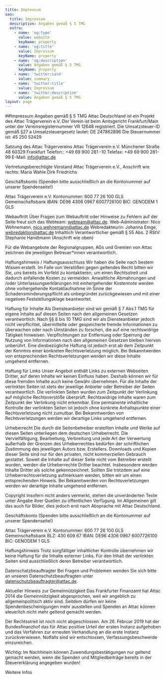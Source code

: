 ```yaml
---
title: Impressum
seo:
  title: Impressum
  description: Angaben gemäß § 5 TMG
  extra:
    - name: 'og:type'
      value: website
      keyName: property
    - name: 'og:title'
      value: Impressum
      keyName: property
    - name: 'og:description'
      value: Angaben gemäß § 5 TMG
      keyName: property
    - name: 'twitter:card'
      value: summary
    - name: 'twitter:title'
      value: Impressum
    - name: 'twitter:description'
      value: Angaben gemäß § 5 TMG
layout: page
---
```

##Impressum
Angaben gemäß § 5 TMG
Attac Deutschland ist ein Projekt des Attac Trägerverein e.V.
Der Verein ist beim Amtsgericht Frankfurt/Main unter der
Vereinsregisternummer VR 12648 registriert.
Die Umsatzsteuer-ID gemäß §27 a Umsatzsteuergesetz lautet: DE 247862896
Die Steuernummer ist: 45 250 52429

Satzung des Attac Trägervereins
Attac Trägerverein e.V.
Münchener Straße 48
60329 Frankfurt
Telefon:: +49 69 900 281 -10
Telefax: +49 69 900 281-99
E-Mail: info@attac.de

Vertretungsberechtigte
Vorstand Attac Trägerverein e.V., Anschrift wie rechts:
Maria Wahle
Dirk Friedrichs

Geschäftskonto
(Spenden bitte ausschließlich an die Kontonummer auf unserer Spendenseite!)

Attac Trägerverein e.V.
Kontonummer: 600 77 26 100
GLS Gemeinschaftsbank
IBAN: DE96 4306 0967 6007726100
BIC: GENODEM 1 GLS

Webauftritt
Über Fragen zum Webauftritt oder Hinweise zu Fehlern auf der Seite freut sich das Webteam: webteam@attac.de.
Web-Administrator: Nico Wehnemann, nico.wehnemann@attac.de 
Webredakteurin: Johanna Emge, webredaktion@attac.de 
Inhaltlich Verantwortlicher gemäß § 55 Abs. 2 RStV: Stephanie Handtmann (Anschrift wie oben)

Für die Webangebote der Regionalgruppen, AGs und Gremien von Attac zeichnen die jeweiligen Betreuer*innen verantwortlich.

Haftungshinweis / Haftungsausschluss
Wir haben die Seite nach bestem Wissen erstellt. Im Falle von Verstößen gegen geltendes Recht bitten wir Sie, uns bereits im Vorfeld zu kontaktieren, um einen Rechtsstreit und dadurch anfallende Kosten zu vermeiden. Anwaltliche Abmahnungen und /oder Unterlassungserklärungen mit einhergehender Kostennote werden ohne vorhergehende Kontaktaufnahme im Sinne der Schadensminderungspflicht als unbegründet zurückgewiesen und mit einer negativen Feststellungsklage beantwortet.

Haftung für Inhalte
Als Diensteanbieter sind wir gemäß § 7 Abs.1 TMG für eigene Inhalte auf diesen Seiten nach den allgemeinen Gesetzen verantwortlich. Nach §§ 8 bis 10 TMG sind wir als Diensteanbieter jedoch nicht verpflichtet, übermittelte oder gespeicherte fremde Informationen zu überwachen oder nach Umständen zu forschen, die auf eine rechtswidrige Tätigkeit hinweisen.
Verpflichtungen zur Entfernung oder Sperrung der Nutzung von Informationen nach den allgemeinen Gesetzen bleiben hiervon unberührt. Eine diesbezügliche Haftung ist jedoch erst ab dem Zeitpunkt der Kenntnis einer konkreten Rechtsverletzung möglich. Bei Bekanntwerden von entsprechenden Rechtsverletzungen werden wir diese Inhalte umgehend entfernen.

Haftung für Links
Unser Angebot enthält Links zu externen Webseiten Dritter, auf deren Inhalte wir keinen Einfluss haben. Deshalb können wir für diese fremden Inhalte auch keine Gewähr übernehmen. Für die Inhalte der verlinkten Seiten ist stets der jeweilige Anbieter oder Betreiber der Seiten verantwortlich. Die verlinkten Seiten wurden zum Zeitpunkt der Verlinkung auf mögliche Rechtsverstöße überprüft. Rechtswidrige Inhalte waren zum Zeitpunkt der Verlinkung nicht erkennbar.
Eine permanente inhaltliche Kontrolle der verlinkten Seiten ist jedoch ohne konkrete Anhaltspunkte einer Rechtsverletzung nicht zumutbar. Bei Bekanntwerden von Rechtsverletzungen werden wir derartige Links umgehend entfernen.

Urheberrecht
Die durch die Seitenbetreiber erstellten Inhalte und Werke auf diesen Seiten unterliegen dem deutschen Urheberrecht. Die Vervielfältigung, Bearbeitung, Verbreitung und jede Art der Verwertung außerhalb der Grenzen des Urheberrechtes bedürfen der schriftlichen Zustimmung des jeweiligen Autors bzw. Erstellers. Downloads und Kopien dieser Seite sind nur für den privaten, nicht kommerziellen Gebrauch gestattet.
Soweit die Inhalte auf dieser Seite nicht vom Betreiber erstellt wurden, werden die Urheberrechte Dritter beachtet. Insbesondere werden Inhalte Dritter als solche gekennzeichnet. Sollten Sie trotzdem auf eine Urheberrechtsverletzung aufmerksam werden, bitten wir um einen entsprechenden Hinweis. Bei Bekanntwerden von Rechtsverletzungen werden wir derartige Inhalte umgehend entfernen.

Copyright
Insofern nicht anders vermerkt, stehen die unveränderten Texte unter Angabe ihrer Quellen zu öffentlichen Verfügung. Im Allgemeinen gilt das auch für Bilder, dies jedoch erst nach Absprache mit Attac Deutschland.

Geschäftskonto
(Spenden bitte ausschließlich an die Kontonummer auf unserer Spendenseite!)

Attac Trägerverein e.V.
Kontonummer: 600 77 26 100
GLS Gemeinschaftsbank
BLZ: 430 609 67
IBAN: DE96 4306 0967 6007726100
BIC: GENODEM 1 GLS

Haftungshinweis 
Trotz sorgfältiger inhaltlicher Kontrolle übernehmen wir keine Haftung für die Inhalte externer Links. Für den Inhalt der verlinkten Seiten sind ausschließlich deren Betreiber verantwortlich.

Datenschatzbeauftragter
Bei Fragen und Problemen wenden Sie sich bitte an unseren Datenschutzbeauftragten unter datenschutzbeauftragter@attac.de.

 

Aktueller Hinweis zur Gemeinnützigkeit
Das Frankfurter Finanzamt hat Attac 2014 die Gemeinnützigkeit abgesprochen, weil wir angeblich zu allgemeinpolitisch aktiv sind. Seitdem dürfen wir keine Spendenbescheinigungen mehr ausstellen und Spenden an Attac können steuerlich nicht mehr geltend gemacht werden.

Der Rechtsstreit ist noch nicht abgeschlossen. Am 26. Februar 2019 hat der Bundesfinanzhof das für Attac positive Urteil der ersten Instanz aufgehoben und das Verfahren zur erneuten Verhandlung an die erste Instanz zurückverwiesen. Notfalls sind wir entschlossen, Verfassungsbeschwerde einzureichen.

Wichtig: Im Nachhinein können Zuwendungsbestätigungen nur geltend gemacht werden, wenn die Spenden und Mitgliedbeiträge bereits in der Steuererklärung angegeben wurden!

Weitere Infos